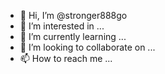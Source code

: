 - 👋 Hi, I’m @stronger888go
- 👀 I’m interested in ...
- 🌱 I’m currently learning ...
- 💞️ I’m looking to collaborate on ...
- 📫 How to reach me ...

<!---
stronger888go/stronger888go is a ✨ special ✨ repository because its `README.md` (this file) appears on your GitHub profile.
You can click the Preview link to take a look at your changes.
--->
